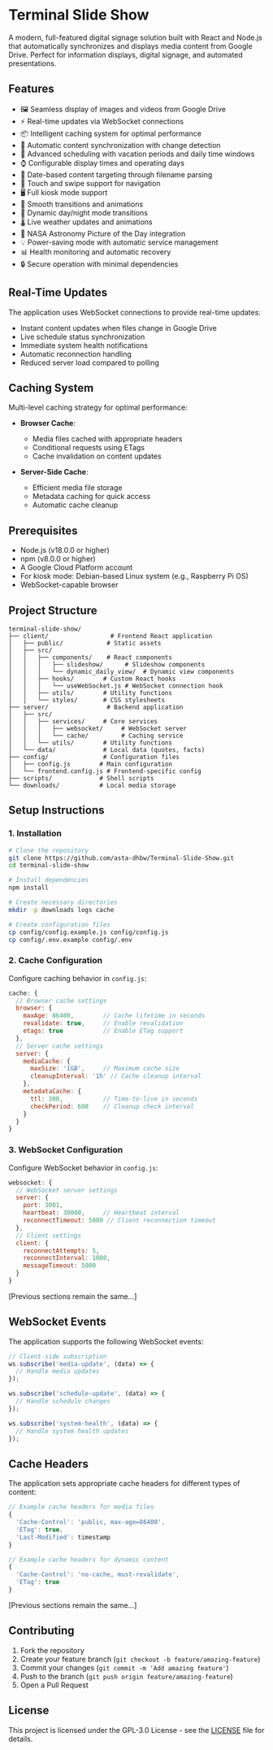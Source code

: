 # Terminal Slide Show

A modern, full-featured digital signage solution built with React and Node.js that automatically synchronizes and displays media content from Google Drive. Perfect for information displays, digital signage, and automated presentations.

## Features

- 🖼️ Seamless display of images and videos from Google Drive
- ⚡ Real-time updates via WebSocket connections
- 📦 Intelligent caching system for optimal performance
- 🔄 Automatic content synchronization with change detection
- 📅 Advanced scheduling with vacation periods and daily time windows
- ⌚ Configurable display times and operating days
- 🎯 Date-based content targeting through filename parsing
- 📱 Touch and swipe support for navigation
- 🖥️ Full kiosk mode support
- 🎨 Smooth transitions and animations
- 🌅 Dynamic day/night mode transitions
- 🌡️ Live weather updates and animations
- 🚀 NASA Astronomy Picture of the Day integration
- 💡 Power-saving mode with automatic service management
- 📊 Health monitoring and automatic recovery
- 🔒 Secure operation with minimal dependencies

## Real-Time Updates

The application uses WebSocket connections to provide real-time updates:
- Instant content updates when files change in Google Drive
- Live schedule status synchronization
- Immediate system health notifications
- Automatic reconnection handling
- Reduced server load compared to polling

## Caching System

Multi-level caching strategy for optimal performance:
- **Browser Cache**: 
  - Media files cached with appropriate headers
  - Conditional requests using ETags
  - Cache invalidation on content updates

- **Server-Side Cache**:
  - Efficient media file storage
  - Metadata caching for quick access
  - Automatic cache cleanup

## Prerequisites

- Node.js (v18.0.0 or higher)
- npm (v8.0.0 or higher)
- A Google Cloud Platform account
- For kiosk mode: Debian-based Linux system (e.g., Raspberry Pi OS)
- WebSocket-capable browser

## Project Structure

```
terminal-slide-show/
├── client/                 # Frontend React application
│   ├── public/            # Static assets
│   ├── src/
│   │   ├── components/    # React components
│   │   │   ├── slideshow/      # Slideshow components
│   │   │   └── dynamic_daily_view/  # Dynamic view components
│   │   ├── hooks/        # Custom React hooks
│   │   │   └── useWebSocket.js # WebSocket connection hook
│   │   ├── utils/        # Utility functions
│   │   └── styles/       # CSS stylesheets
├── server/                # Backend application
│   ├── src/
│   │   ├── services/     # Core services
│   │   │   ├── websocket/     # WebSocket server
│   │   │   └── cache/         # Caching service
│   │   └── utils/        # Utility functions
│   └── data/             # Local data (quotes, facts)
├── config/               # Configuration files
│   ├── config.js        # Main configuration
│   └── frontend.config.js # Frontend-specific config
├── scripts/             # Shell scripts
└── downloads/           # Local media storage
```

## Setup Instructions

### 1. Installation

```bash
# Clone the repository
git clone https://github.com/asta-dhbw/Terminal-Slide-Show.git
cd terminal-slide-show

# Install dependencies
npm install

# Create necessary directories
mkdir -p downloads logs cache

# Create configuration files
cp config/config.example.js config/config.js
cp config/.env.example config/.env
```

### 2. Cache Configuration

Configure caching behavior in `config.js`:

```javascript
cache: {
  // Browser cache settings
  browser: {
    maxAge: 86400,        // Cache lifetime in seconds
    revalidate: true,     // Enable revalidation
    etags: true           // Enable ETag support
  },
  // Server cache settings
  server: {
    mediaCache: {
      maxSize: '1GB',     // Maximum cache size
      cleanupInterval: '1h' // Cache cleanup interval
    },
    metadataCache: {
      ttl: 300,           // Time-to-live in seconds
      checkPeriod: 600    // Cleanup check interval
    }
  }
}
```

### 3. WebSocket Configuration

Configure WebSocket behavior in `config.js`:

```javascript
websocket: {
  // WebSocket server settings
  server: {
    port: 3001,
    heartbeat: 30000,     // Heartbeat interval
    reconnectTimeout: 5000 // Client reconnection timeout
  },
  // Client settings
  client: {
    reconnectAttempts: 5,
    reconnectInterval: 1000,
    messageTimeout: 5000
  }
}
```

[Previous sections remain the same...]

## WebSocket Events

The application supports the following WebSocket events:

```javascript
// Client-side subscription
ws.subscribe('media-update', (data) => {
  // Handle media updates
});

ws.subscribe('schedule-update', (data) => {
  // Handle schedule changes
});

ws.subscribe('system-health', (data) => {
  // Handle system health updates
});
```

## Cache Headers

The application sets appropriate cache headers for different types of content:

```javascript
// Example cache headers for media files
{
  'Cache-Control': 'public, max-age=86400',
  'ETag': true,
  'Last-Modified': timestamp
}

// Example cache headers for dynamic content
{
  'Cache-Control': 'no-cache, must-revalidate',
  'ETag': true
}
```

[Previous sections remain the same...]

## Contributing

1. Fork the repository
2. Create your feature branch (`git checkout -b feature/amazing-feature`)
3. Commit your changes (`git commit -m 'Add amazing feature'`)
4. Push to the branch (`git push origin feature/amazing-feature`)
5. Open a Pull Request

## License

This project is licensed under the GPL-3.0 License - see the [LICENSE](LICENSE) file for details.